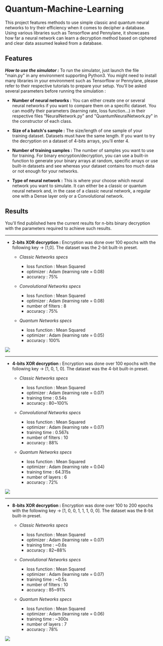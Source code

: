 # Quantum-Machine-Learning

  This project features methods to use simple classic and quantum neural networks to try their efficiency when it comes to decipher a database. Using various libraries such as Tensorflow and Pennylane, it showcases how far a neural network can learn a decryption method based on ciphered and clear data assumed leaked from a database.

## Features

___How to use the simulator :___ To run the simulator, just launch the file "main.py" in any environment supporting Python3. You might need to install many libraries in your environment such as Tensorflow or Pennylane, please refer to their respective tutorials to prepare your setup. You'll be asked several parameters before running the simulation :
  * __Number of neural networks :__ You can either create one or several neural networks if you want to compare them on a specific dataset. You can modify their parameters (learning rate, loss function...) in their respective files "NeuralNetwork.py" and "QuantumNeuralNetwork.py" in the constructor of each class.

  * __Size of a batch's sample :__ The size/length of one sample of your training dataset. Datasets must have the same length. If you want to try the decryption on a dataset of 4-bits arrays, you'll enter 4.

  * __Number of training samples :__ The number of samples you want to use for training. For binary encryption/decryption, you can use a built-in function to generate your binary arrays at random, specific arrays or use built-in datasets and see whereas your dataset contains too much data or not enough for your networks.

  * __Type of neural network :__ This is where your choose which neural network you want to simulate. It can either be a classic or quantum neural network and, in the case of a classic neural network, a regular one with a Dense layer only or a Convolutional network.

## Results


You'll find published here the current results for n-bits binary decryption with the parameters required to achieve such results.

---

  * __2-bits XOR decryption :__ Encryption was done over 100 epochs with the following key -> [1,0]. The dataset was the 2-bit built-in preset.
     * _Classic Networks specs_
         * loss function : Mean Squared
         * optimizer : Adam (learning rate = 0.08)
         * accuracy : 75%

     * _Convolutional Networks specs_
         * loss function : Mean Squared
         * optimizer : Adam (learning rate = 0.08)
         * number of filters : 8
         * accuracy : 75%

     * _Quantum Networks specs_
         * loss function : Mean Squared
         * optimizer : Adam (learning rate = 0.05)
         * accuracy : 100%

<img src="https://user-images.githubusercontent.com/72410925/121705960-7681e080-cad5-11eb-8ea8-2473997f1b99.png">

---
  * __4-bits XOR decryption :__ Encryption was done over 100 epochs with the following key -> [1, 0, 1, 0]. The dataset was the 4-bit built-in preset.

     * _Classic Networks specs_
         * loss function : Mean Squared
         * optimizer : Adam (learning rate = 0.07)
         * training time : 0.54s
         * accuracy : 80~100%

     * _Convolutional Networks specs_
         * loss function : Mean Squared
         * optimizer : Adam (learning rate = 0.07)
         * training time : 0.567s
         * number of filters : 10
         * accuracy : 88%

     * _Quantum Networks specs_
         * loss function : Mean Squared
         * optimizer : Adam (learning rate = 0.04)
         * training time : 64.315s
         * number of layers : 6
         * accuracy : 72%
<img src="https://user-images.githubusercontent.com/72410925/121704259-de372c00-cad3-11eb-8bde-00c57192057f.png">

---
  * __8-bits XOR decryption :__ Encryption was done over 100 to 200 epochs with the following key -> [1, 0, 0, 1, 1, 1, 0, 0]. The dataset was the 8-bit built-in preset.
     * _Classic Networks specs_
         * loss function : Mean Squared
         * optimizer : Adam (learning rate = 0.07)
         * training time : ~0.6s
         * accuracy : 82~88%

     * _Convolutional Networks specs_
         * loss function : Mean Squared
         * optimizer : Adam (learning rate = 0.07)
         * training time : ~0.5s
         * number of filters : 10
         * accuracy : 85~91%

     * _Quantum Networks specs_
         * loss function : Mean Squared
         * optimizer : Adam (learning rate = 0.06)
         * training time : ~300s
         * number of layers : 7
         * accuracy : 78%
<img src="https://user-images.githubusercontent.com/72410925/121707141-9239b680-cad6-11eb-8302-6ff5ab7cfc77.png">
